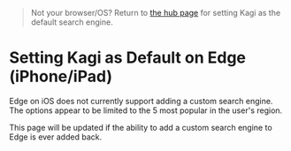 > Not your browser/OS? Return to [the hub page](../../../kagi/getting-started/setting-default.md) for setting Kagi as the default search engine.
# Setting Kagi as Default on Edge (iPhone/iPad)

Edge on iOS does not currently support adding a custom search engine.
The options appear to be limited to the 5 most popular in the user's region.

This page will be updated if the ability to add a custom search engine to Edge is ever added back.
